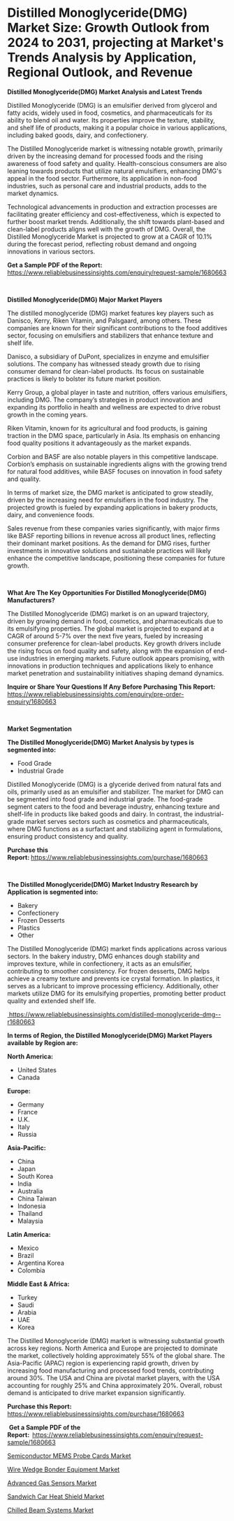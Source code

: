 <p><h1>Distilled Monoglyceride(DMG) Market Size: Growth Outlook from 2024 to 2031, projecting at Market's Trends Analysis by Application, Regional Outlook, and Revenue</h1></p><p><strong>Distilled Monoglyceride(DMG) Market Analysis and Latest Trends</strong></p>
<p><p>Distilled Monoglyceride (DMG) is an emulsifier derived from glycerol and fatty acids, widely used in food, cosmetics, and pharmaceuticals for its ability to blend oil and water. Its properties improve the texture, stability, and shelf life of products, making it a popular choice in various applications, including baked goods, dairy, and confectionery.</p><p>The Distilled Monoglyceride market is witnessing notable growth, primarily driven by the increasing demand for processed foods and the rising awareness of food safety and quality. Health-conscious consumers are also leaning towards products that utilize natural emulsifiers, enhancing DMG's appeal in the food sector. Furthermore, its application in non-food industries, such as personal care and industrial products, adds to the market dynamics.</p><p>Technological advancements in production and extraction processes are facilitating greater efficiency and cost-effectiveness, which is expected to further boost market trends. Additionally, the shift towards plant-based and clean-label products aligns well with the growth of DMG. Overall, the Distilled Monoglyceride Market is projected to grow at a CAGR of 10.1% during the forecast period, reflecting robust demand and ongoing innovations in various sectors.</p></p>
<p><strong>Get a Sample PDF of the Report:&nbsp;</strong> <a href="https://www.reliablebusinessinsights.com/enquiry/request-sample/1680663?utm_campaign=1135&utm_medium=2&utm_source=Github&utm_content=ia&utm_term=13102024&utm_id=distilled-monoglyceridedmg">https://www.reliablebusinessinsights.com/enquiry/request-sample/1680663</a></p>
<p>&nbsp;</p>
<p><strong>Distilled Monoglyceride(DMG) Major Market Players</strong></p>
<p><p>The distilled monoglyceride (DMG) market features key players such as Danisco, Kerry, Riken Vitamin, and Palsgaard, among others. These companies are known for their significant contributions to the food additives sector, focusing on emulsifiers and stabilizers that enhance texture and shelf life.</p><p>Danisco, a subsidiary of DuPont, specializes in enzyme and emulsifier solutions. The company has witnessed steady growth due to rising consumer demand for clean-label products. Its focus on sustainable practices is likely to bolster its future market position.</p><p>Kerry Group, a global player in taste and nutrition, offers various emulsifiers, including DMG. The company’s strategies in product innovation and expanding its portfolio in health and wellness are expected to drive robust growth in the coming years.</p><p>Riken Vitamin, known for its agricultural and food products, is gaining traction in the DMG space, particularly in Asia. Its emphasis on enhancing food quality positions it advantageously as the market expands.</p><p>Corbion and BASF are also notable players in this competitive landscape. Corbion’s emphasis on sustainable ingredients aligns with the growing trend for natural food additives, while BASF focuses on innovation in food safety and quality.</p><p>In terms of market size, the DMG market is anticipated to grow steadily, driven by the increasing need for emulsifiers in the food industry. The projected growth is fueled by expanding applications in bakery products, dairy, and convenience foods.</p><p>Sales revenue from these companies varies significantly, with major firms like BASF reporting billions in revenue across all product lines, reflecting their dominant market positions. As the demand for DMG rises, further investments in innovative solutions and sustainable practices will likely enhance the competitive landscape, positioning these companies for future growth.</p></p>
<p>&nbsp;</p>
<p><strong>What Are The Key Opportunities For Distilled Monoglyceride(DMG) Manufacturers?</strong></p>
<p><p>The Distilled Monoglyceride (DMG) market is on an upward trajectory, driven by growing demand in food, cosmetics, and pharmaceuticals due to its emulsifying properties. The global market is projected to expand at a CAGR of around 5-7% over the next five years, fueled by increasing consumer preference for clean-label products. Key growth drivers include the rising focus on food quality and safety, along with the expansion of end-use industries in emerging markets. Future outlook appears promising, with innovations in production techniques and applications likely to enhance market penetration and sustainability initiatives shaping demand dynamics.</p></p>
<p><strong>Inquire or Share Your Questions If Any Before Purchasing This Report:</strong> <a href="https://www.reliablebusinessinsights.com/enquiry/pre-order-enquiry/1680663?utm_campaign=1135&utm_medium=2&utm_source=Github&utm_content=ia&utm_term=13102024&utm_id=distilled-monoglyceridedmg">https://www.reliablebusinessinsights.com/enquiry/pre-order-enquiry/1680663</a></p>
<p>&nbsp;</p>
<p><strong>Market Segmentation</strong></p>
<p><strong>The Distilled Monoglyceride(DMG) Market Analysis by types is segmented into:</strong></p>
<p><ul><li>Food Grade</li><li>Industrial Grade</li></ul></p>
<p><p>Distilled Monoglyceride (DMG) is a glyceride derived from natural fats and oils, primarily used as an emulsifier and stabilizer. The market for DMG can be segmented into food grade and industrial grade. The food-grade segment caters to the food and beverage industry, enhancing texture and shelf-life in products like baked goods and dairy. In contrast, the industrial-grade market serves sectors such as cosmetics and pharmaceuticals, where DMG functions as a surfactant and stabilizing agent in formulations, ensuring product consistency and quality.</p></p>
<p><strong>Purchase this Report:&nbsp;</strong><a href="https://www.reliablebusinessinsights.com/purchase/1680663?utm_campaign=1135&utm_medium=2&utm_source=Github&utm_content=ia&utm_term=13102024&utm_id=distilled-monoglyceridedmg">https://www.reliablebusinessinsights.com/purchase/1680663</a></p>
<p>&nbsp;</p>
<p><strong>The Distilled Monoglyceride(DMG) Market Industry Research by Application is segmented into:</strong></p>
<p><ul><li>Bakery</li><li>Confectionery</li><li>Frozen Desserts</li><li>Plastics</li><li>Other</li></ul></p>
<p><p>The Distilled Monoglyceride (DMG) market finds applications across various sectors. In the bakery industry, DMG enhances dough stability and improves texture, while in confectionery, it acts as an emulsifier, contributing to smoother consistency. For frozen desserts, DMG helps achieve a creamy texture and prevents ice crystal formation. In plastics, it serves as a lubricant to improve processing efficiency. Additionally, other markets utilize DMG for its emulsifying properties, promoting better product quality and extended shelf life.</p></p>
<p><a href="https://www.reliablebusinessinsights.com/distilled-monoglyceride-dmg--r1680663?utm_campaign=1135&utm_medium=2&utm_source=Github&utm_content=ia&utm_term=13102024&utm_id=distilled-monoglyceridedmg">&nbsp;https://www.reliablebusinessinsights.com/distilled-monoglyceride-dmg--r1680663</a></p>
<p><strong>In terms of Region, the Distilled Monoglyceride(DMG) Market Players available by Region are:</strong></p>
<p>
    <p> <strong> North America: </strong>
        <ul>
            <li>United States</li>
            <li>Canada</li>
        </ul>
        </p> 
    <p> <strong> Europe: </strong>
        <ul>
            <li>Germany</li>
            <li>France</li>
            <li>U.K.</li>
            <li>Italy</li>
            <li>Russia</li>
        </ul>
        </p> 
    <p> <strong> Asia-Pacific: </strong>
        <ul>
            <li>China</li>
            <li>Japan</li>
            <li>South Korea</li>
            <li>India</li>
            <li>Australia</li>
            <li>China Taiwan</li>
            <li>Indonesia</li>
            <li>Thailand</li>
            <li>Malaysia</li>
        </ul>
        </p> 
    <p> <strong> Latin America: </strong>
        <ul>
            <li>Mexico</li>
            <li>Brazil</li>
            <li>Argentina Korea</li>
            <li>Colombia</li>
        </ul>
        </p> 
    <p> <strong> Middle East & Africa: </strong>
        <ul>
            <li>Turkey</li>
            <li>Saudi</li>
            <li>Arabia</li>
            <li>UAE</li>
            <li>Korea</li>
        </ul>
    </p>
    </p>
<p><p>The Distilled Monoglyceride (DMG) market is witnessing substantial growth across key regions. North America and Europe are projected to dominate the market, collectively holding approximately 55% of the global share. The Asia-Pacific (APAC) region is experiencing rapid growth, driven by increasing food manufacturing and processed food trends, contributing around 30%. The USA and China are pivotal market players, with the USA accounting for roughly 25% and China approximately 20%. Overall, robust demand is anticipated to drive market expansion significantly.</p></p>
<p><strong>Purchase this Report: </strong><a href="https://www.reliablebusinessinsights.com/purchase/1680663?utm_campaign=1135&utm_medium=2&utm_source=Github&utm_content=ia&utm_term=13102024&utm_id=distilled-monoglyceridedmg">https://www.reliablebusinessinsights.com/purchase/1680663</a></p>
<p>&nbsp;<strong>Get a Sample PDF of the Report:&nbsp;&nbsp;</strong><a href="https://www.reliablebusinessinsights.com/enquiry/request-sample/1680663?utm_campaign=1135&utm_medium=2&utm_source=Github&utm_content=ia&utm_term=13102024&utm_id=distilled-monoglyceridedmg">https://www.reliablebusinessinsights.com/enquiry/request-sample/1680663</a></p>
<p><strong></strong></p>
<p><p><a href="https://www.linkedin.com/pulse/competitive-intelligence-semiconductor-mems-probe-cards-market-3bvje?utm_campaign=1135&utm_medium=2&utm_source=Github&utm_content=ia&utm_term=13102024&utm_id=distilled-monoglyceridedmg">Semiconductor MEMS Probe Cards Market</a></p><p><a href="https://issuu.com/reportprime-2/docs/wire-wedge-bonder-equipment-market-_b47a48535d40be?utm_campaign=1135&utm_medium=2&utm_source=Github&utm_content=ia&utm_term=13102024&utm_id=distilled-monoglyceridedmg">Wire Wedge Bonder Equipment Market</a></p><p><a href="https://www.linkedin.com/pulse/evaluating-global-advanced-gas-sensors-market-trends-growth-28wle?utm_campaign=1135&utm_medium=2&utm_source=Github&utm_content=ia&utm_term=13102024&utm_id=distilled-monoglyceridedmg">Advanced Gas Sensors Market</a></p><p><a href="https://github.com/ellinutterosx5/Market-Research-Report-List-1/blob/main/sandwich-car-heat-shield-market.md?utm_campaign=1135&utm_medium=2&utm_source=Github&utm_content=ia&utm_term=13102024&utm_id=distilled-monoglyceridedmg">Sandwich Car Heat Shield Market</a></p><p><a href="https://issuu.com/reportprime-2/docs/chilled-beam-systems-market-size-20_36e0e9751523cf?utm_campaign=1135&utm_medium=2&utm_source=Github&utm_content=ia&utm_term=13102024&utm_id=distilled-monoglyceridedmg">Chilled Beam Systems Market</a></p></p>